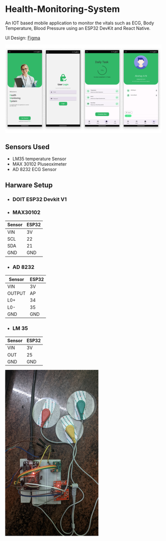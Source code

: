 # Health-Monitoring-System
An IOT based mobile application to monitor the vitals such as ECG, Body Temperature, Blood Pressure using an ESP32 DevKit and React Native.

UI Design: [Figma](https://www.figma.com/file/2k3nB1VWpkEwkA4gmM3pjB/App-Design-(Padanam)?type=design&node-id=0%3A1&t=zoONViKr7hucSDKS-1) 

<img src="app/assets/git/Artboard%201.png"  style="width:1000px">

## Sensors Used

- LM35 temperature Sensor
- MAX 30102 Pluseoximeter
- AD 8232 ECG Sensor

## Harware Setup

- ### DOIT ESP32 Devkit V1
- ### MAX30102 

|**Sensor** |**ESP32**  |
|---|---|
|VIN |3V |
|SCL| 22 |
|SDA| 21 |
|GND| GND|

- ### AD 8232

|**Sensor** |**ESP32**  |
|---|---|
|VIN |3V |
|OUTPUT| AP|
|L0+| 34 |
|L0-| 35 |
|GND| GND|

- ### LM 35

|**Sensor** |**ESP32**  |
|---|---|
|VIN |3V |
|OUT | 25|
|GND| GND|


    
<img src="app/assets/git/Hardware_setup.jpg" style="width:300px">



